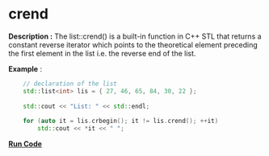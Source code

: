 # crend

**Description :** The list::crend() is a built-in function in C++ STL that returns a constant reverse iterator which points to the theoretical element preceding the first element in the list i.e. the reverse end of the list. 

**Example** :
```cpp
    // declaration of the list 
    std::list<int> lis = { 27, 46, 65, 84, 30, 22 }; 
  
    std::cout << "List: " << std::endl; 
  
    for (auto it = lis.crbegin(); it != lis.crend(); ++it) 
        std::cout << *it << " "; 

```
**[Run Code](https://rextester.com/DRQQ2842)**
